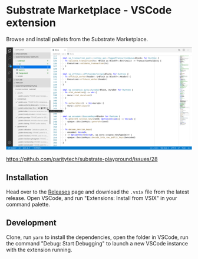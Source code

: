 # Substrate Marketplace - VSCode extension

Browse and install pallets from the Substrate Marketplace.

![Screenshot](./screenshot.png)

https://github.com/paritytech/substrate-playground/issues/28

## Installation

Head over to the [Releases](https://github.com/axelchalon/vscode-marketplace/releases) page and download the `.vsix` file from the latest release. Open VSCode, and run "Extensions: Install from VSIX" in your command palette.

## Development

Clone, run `yarn` to install the dependencies, open the folder in VSCode, run the command "Debug: Start Debugging" to launch a new VSCode instance with the extension running.